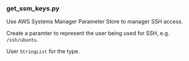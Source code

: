 ### get_ssm_keys.py

Use AWS Systems Manager Parameter Store to manager SSH access.

Create a paramter to represent the user being used for SSH, e.g. `/ssh/ubuntu`.

User `StringList` for the type.
